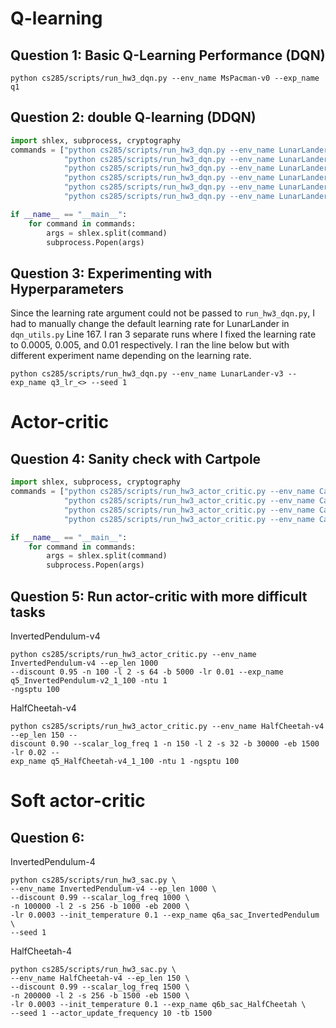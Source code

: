 # Q-learning
## Question 1: Basic Q-Learning Performance (DQN)
```
python cs285/scripts/run_hw3_dqn.py --env_name MsPacman-v0 --exp_name q1
```

## Question 2: double Q-learning (DDQN)

```python
import shlex, subprocess, cryptography
commands = ["python cs285/scripts/run_hw3_dqn.py --env_name LunarLander-v3 --exp_name q2_dqn_1 --seed 1",
            "python cs285/scripts/run_hw3_dqn.py --env_name LunarLander-v3 --exp_name q2_dqn_2 --seed 2",
            "python cs285/scripts/run_hw3_dqn.py --env_name LunarLander-v3 --exp_name q2_dqn_3 --seed 3",
            "python cs285/scripts/run_hw3_dqn.py --env_name LunarLander-v3 --exp_name q2_doubledqn_1 --double_q --seed 1",
            "python cs285/scripts/run_hw3_dqn.py --env_name LunarLander-v3 --exp_name q2_doubledqn_2 --double_q --seed 2",
            "python cs285/scripts/run_hw3_dqn.py --env_name LunarLander-v3 --exp_name q2_doubledqn_3 --double_q --seed 3"]

if __name__ == "__main__":
    for command in commands:
        args = shlex.split(command)
        subprocess.Popen(args)
```

## Question 3: Experimenting with Hyperparameters
Since the learning rate argument could not be passed to `run_hw3_dqn.py`, I had to manually change the default learning rate for LunarLander in `dqn_utils.py` Line 167. I ran 3 separate runs where I fixed the learning rate to 0.0005, 0.005, and 0.01 respectively. I ran the line below but with different experiment name depending on the learning rate.
```
python cs285/scripts/run_hw3_dqn.py --env_name LunarLander-v3 --exp_name q3_lr_<> --seed 1
```

# Actor-critic
## Question 4: Sanity check with Cartpole
```python
import shlex, subprocess, cryptography
commands = ["python cs285/scripts/run_hw3_actor_critic.py --env_name CartPole-v0 -n 100 -b 1000 --exp_name q4_ac_1_1 -ntu 1 -ngsptu 1",
            "python cs285/scripts/run_hw3_actor_critic.py --env_name CartPole-v0 -n 100 -b 1000 --exp_name q4_100_1 -ntu 100 -ngsptu 1",
            "python cs285/scripts/run_hw3_actor_critic.py --env_name CartPole-v0 -n 100 -b 1000 --exp_name q4_1_100 -ntu 1 -ngsptu 100",
            "python cs285/scripts/run_hw3_actor_critic.py --env_name CartPole-v0 -n 100 -b 1000 --exp_name q4_10_10 -ntu 10 -ngsptu 10"]

if __name__ == "__main__":
    for command in commands:
        args = shlex.split(command)
        subprocess.Popen(args)
```

## Question 5: Run actor-critic with more difficult tasks
InvertedPendulum-v4
```
python cs285/scripts/run_hw3_actor_critic.py --env_name InvertedPendulum-v4 --ep_len 1000
--discount 0.95 -n 100 -l 2 -s 64 -b 5000 -lr 0.01 --exp_name q5_InvertedPendulum-v2_1_100 -ntu 1
-ngsptu 100
```

HalfCheetah-v4
```
python cs285/scripts/run_hw3_actor_critic.py --env_name HalfCheetah-v4 --ep_len 150 --
discount 0.90 --scalar_log_freq 1 -n 150 -l 2 -s 32 -b 30000 -eb 1500 -lr 0.02 --
exp_name q5_HalfCheetah-v4_1_100 -ntu 1 -ngsptu 100
```

# Soft actor-critic
## Question 6: 
InvertedPendulum-4
```
python cs285/scripts/run_hw3_sac.py \
--env_name InvertedPendulum-v4 --ep_len 1000 \
--discount 0.99 --scalar_log_freq 1000 \
-n 100000 -l 2 -s 256 -b 1000 -eb 2000 \
-lr 0.0003 --init_temperature 0.1 --exp_name q6a_sac_InvertedPendulum \
--seed 1
```

HalfCheetah-4
```
python cs285/scripts/run_hw3_sac.py \
--env_name HalfCheetah-v4 --ep_len 150 \
--discount 0.99 --scalar_log_freq 1500 \
-n 200000 -l 2 -s 256 -b 1500 -eb 1500 \
-lr 0.0003 --init_temperature 0.1 --exp_name q6b_sac_HalfCheetah \
--seed 1 --actor_update_frequency 10 -tb 1500
```